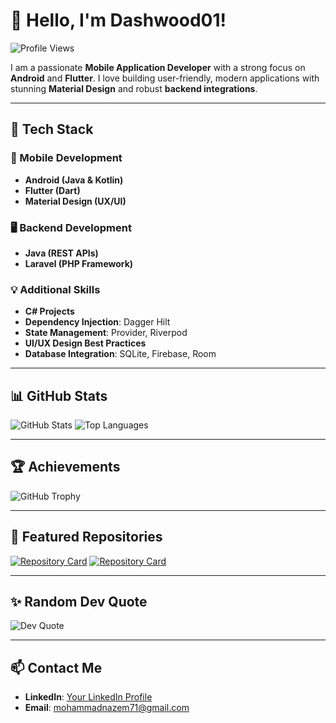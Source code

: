 # 👋 Hello, I'm Dashwood01!

![Profile Views](https://komarev.com/ghpvc/?username=dashwood01&color=blue&style=flat-square)

I am a passionate **Mobile Application Developer** with a strong focus on **Android** and **Flutter**. I love building user-friendly, modern applications with stunning **Material Design** and robust **backend integrations**.

---

## 🔧 Tech Stack

### 🚀 Mobile Development
- **Android (Java & Kotlin)**
- **Flutter (Dart)**
- **Material Design (UX/UI)**

### 🖥️ Backend Development
- **Java (REST APIs)**
- **Laravel (PHP Framework)**

### 💡 Additional Skills
- **C# Projects**
- **Dependency Injection**: Dagger Hilt
- **State Management**: Provider, Riverpod
- **UI/UX Design Best Practices**
- **Database Integration**: SQLite, Firebase, Room

---

## 📊 GitHub Stats

![GitHub Stats](https://github-readme-stats.vercel.app/api?username=dashwood01&show_icons=true&theme=radical)
![Top Languages](https://github-readme-stats.vercel.app/api/top-langs/?username=dashwood01&layout=compact&theme=radical)

---

## 🏆 Achievements
![GitHub Trophy](https://github-profile-trophy.vercel.app/?username=dashwood01&theme=radical)

---

## 📌 Featured Repositories

[![Repository Card](https://github-readme-stats.vercel.app/api/pin/?username=dashwood01&repo=YourRepo1&theme=radical)](https://github.com/dashwood01/YourRepo1)
[![Repository Card](https://github-readme-stats.vercel.app/api/pin/?username=dashwood01&repo=YourRepo2&theme=radical)](https://github.com/dashwood01/YourRepo2)

---

## ✨ Random Dev Quote
![Dev Quote](https://quotes-github-readme.vercel.app/api?type=horizontal&theme=radical)

---

## 📫 Contact Me
- **LinkedIn**: [Your LinkedIn Profile](https://www.linkedin.com/in/mohammad-nazem)
- **Email**: mohammadnazem71@gmail.com
